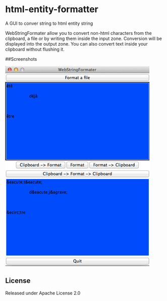 # html-entity-formatter
A GUI to conver string to html entity string

WebStringFormater allow you to convert non-html characters from the clipboard, a file or by writing them inside the input zone. Conversion will be displayed into the output zone. You can also convert text inside your clipboard without flushing it.

##Screenshots

![ui](screenshots/ui.png "ui")

## License

Released under Apache License 2.0